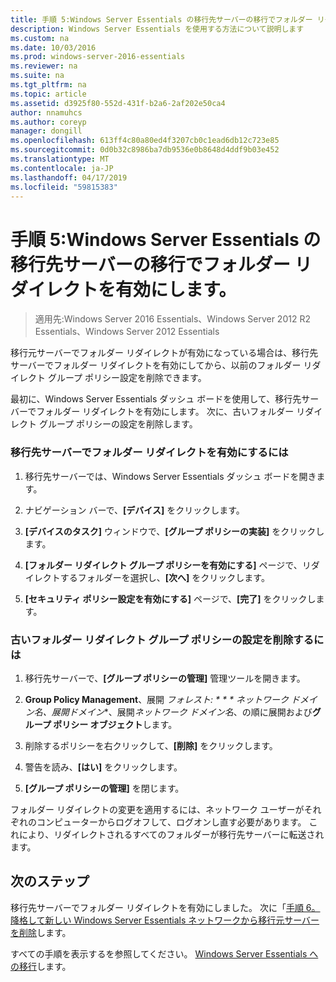 ```yaml
---
title: 手順 5:Windows Server Essentials の移行先サーバーの移行でフォルダー リダイレクトを有効にします。
description: Windows Server Essentials を使用する方法について説明します
ms.custom: na
ms.date: 10/03/2016
ms.prod: windows-server-2016-essentials
ms.reviewer: na
ms.suite: na
ms.tgt_pltfrm: na
ms.topic: article
ms.assetid: d3925f80-552d-431f-b2a6-2af202e50ca4
author: nnamuhcs
ms.author: coreyp
manager: dongill
ms.openlocfilehash: 613ff4c80a80ed4f3207cb0c1ead6db12c723e85
ms.sourcegitcommit: 0d0b32c8986ba7db9536e0b8648d4ddf9b03e452
ms.translationtype: MT
ms.contentlocale: ja-JP
ms.lasthandoff: 04/17/2019
ms.locfileid: "59815383"
---
```

# <a name="step-5-enable-folder-redirection-on-the-destination-server-for-windows-server-essentials-migration"></a>手順 5:Windows Server Essentials の移行先サーバーの移行でフォルダー リダイレクトを有効にします。

>適用先:Windows Server 2016 Essentials、Windows Server 2012 R2 Essentials、Windows Server 2012 Essentials

移行元サーバーでフォルダー リダイレクトが有効になっている場合は、移行先サーバーでフォルダー リダイレクトを有効にしてから、以前のフォルダー リダイレクト グループ ポリシー設定を削除できます。  
  
 最初に、Windows Server Essentials ダッシュ ボードを使用して、移行先サーバーでフォルダー リダイレクトを有効にします。 次に、古いフォルダー リダイレクト グループ ポリシーの設定を削除します。  
  
### <a name="to-enable-folder-redirection-on-the-destination-server"></a>移行先サーバーでフォルダー リダイレクトを有効にするには  
  
1.  移行先サーバーでは、Windows Server Essentials ダッシュ ボードを開きます。  
  
2.  ナビゲーション バーで、**[デバイス]** をクリックします。  
  
3.  **[デバイスのタスク]** ウィンドウで、**[グループ ポリシーの実装]** をクリックします。  
  
4.  **[フォルダー リダイレクト グループ ポリシーを有効にする]** ページで、リダイレクトするフォルダーを選択し、**[次へ]** をクリックします。  
  
5.  **[セキュリティ ポリシー設定を有効にする]** ページで、**[完了]** をクリックします。  
  
### <a name="to-delete-the-old-folder-redirection-group-policy-setting"></a>古いフォルダー リダイレクト グループ ポリシーの設定を削除するには  
  
1.  移行先サーバーで、**[グループ ポリシーの管理]** 管理ツールを開きます。  
  
2.  **Group Policy Management**、展開 **フォレスト: * * * ネットワーク ドメイン名*、展開**ドメイン**、展開*ネットワーク ドメイン名*、の順に展開および**グループ ポリシー オブジェクト**します。  
  
3.  削除するポリシーを右クリックして、**[削除]** をクリックします。  
  
4.  警告を読み、**[はい]** をクリックします。  
  
5.  **[グループ ポリシーの管理]** を閉じます。  
  
 フォルダー リダイレクトの変更を適用するには、ネットワーク ユーザーがそれぞれのコンピューターからログオフして、ログオンし直す必要があります。 これにより、リダイレクトされるすべてのフォルダーが移行先サーバーに転送されます。  
  
## <a name="next-steps"></a>次のステップ  
 移行先サーバーでフォルダー リダイレクトを有効にしました。 次に「[手順 6。降格して新しい Windows Server Essentials ネットワークから移行元サーバーを削除](Step-6--Demote-and-remove-the-Source-Server-from-the-new-Windows-Server-Essentials-network.md)します。  
  

すべての手順を表示するを参照してください。 [Windows Server Essentials への移行](Migrate-from-Previous-Versions-to-Windows-Server-Essentials-or-Windows-Server-Essentials-Experience.md)します。

